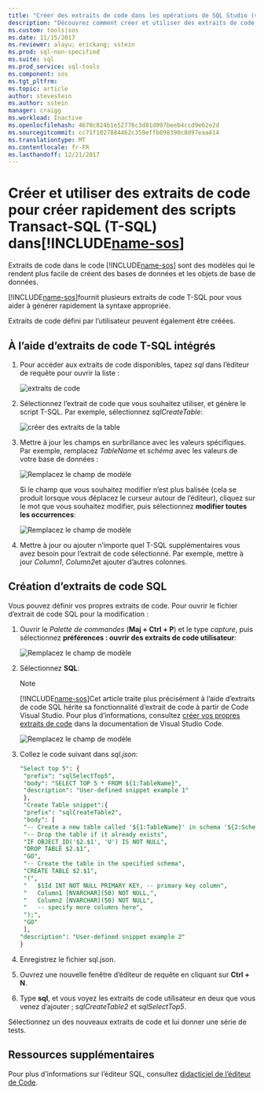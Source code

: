 ```yaml
---
title: "Créer des extraits de code dans les opérations de SQL Studio (version préliminaire) | Documents Microsoft"
description: "Découvrez comment créer et utiliser des extraits de code SQL dans SQL opérations Studio (version préliminaire)"
ms.custom: tools|sos
ms.date: 11/15/2017
ms.reviewer: alayu; erickang; sstein
ms.prod: sql-non-specified
ms.suite: sql
ms.prod_service: sql-tools
ms.component: sos
ms.tgt_pltfrm: 
ms.topic: article
author: stevestein
ms.author: sstein
manager: craigg
ms.workload: Inactive
ms.openlocfilehash: 4670c824b1e52776c3d81d097beeb4ccd9e62e2d
ms.sourcegitcommit: cc71f1027884462c359effb898390c8d97eaa414
ms.translationtype: MT
ms.contentlocale: fr-FR
ms.lasthandoff: 12/21/2017
---
```

# <a name="create-and-use-code-snippets-to-quickly-create-transact-sql-t-sql-scripts-in-includename-sosincludesname-sos-shortmd"></a>Créer et utiliser des extraits de code pour créer rapidement des scripts Transact-SQL (T-SQL) dans[!INCLUDE[name-sos](../includes/name-sos-short.md)]

Extraits de code dans le code [!INCLUDE[name-sos](../includes/name-sos-short.md)] sont des modèles qui le rendent plus facile de créent des bases de données et les objets de base de données. 

[!INCLUDE[name-sos](../includes/name-sos-short.md)]fournit plusieurs extraits de code T-SQL pour vous aider à générer rapidement la syntaxe appropriée. 

Extraits de code défini par l’utilisateur peuvent également être créées.

## <a name="using-built-in-t-sql-code-snippets"></a>À l’aide d’extraits de code T-SQL intégrés

1. Pour accéder aux extraits de code disponibles, tapez *sql* dans l’éditeur de requête pour ouvrir la liste :

   ![extraits de code](media/code-snippets/sql-snippets.png)

1. Sélectionnez l’extrait de code que vous souhaitez utiliser, et génère le script T-SQL. Par exemple, sélectionnez *sqlCreateTable*:

   ![créer des extraits de la table](media/code-snippets/create-table.png)

1. Mettre à jour les champs en surbrillance avec les valeurs spécifiques. Par exemple, remplacez *TableName* et *schéma* avec les valeurs de votre base de données :

   ![Remplacez le champ de modèle](media/code-snippets/table-from-snippet.png)

   Si le champ que vous souhaitez modifier n’est plus balisée (cela se produit lorsque vous déplacez le curseur autour de l’éditeur), cliquez sur le mot que vous souhaitez modifier, puis sélectionnez **modifier toutes les occurrences**:

   ![Remplacez le champ de modèle](media/code-snippets/change-all.png)

1. Mettre à jour ou ajouter n’importe quel T-SQL supplémentaires vous avez besoin pour l’extrait de code sélectionné. Par exemple, mettre à jour *Column1*, *Column2*et ajouter d’autres colonnes.


 
## <a name="creating-sql-code-snippets"></a>Création d’extraits de code SQL 

Vous pouvez définir vos propres extraits de code. Pour ouvrir le fichier d’extrait de code SQL pour la modification :

1. Ouvrir le *Palette de commandes* (**Maj + Ctrl + P**) et le type *capture*, puis sélectionnez **préférences : ouvrir des extraits de code utilisateur**:

   ![Remplacez le champ de modèle](media/code-snippets/user-snippets.png)

1. Sélectionnez **SQL**:

   > [!NOTE]
   > [!INCLUDE[name-sos](../includes/name-sos-short.md)]Cet article traite plus précisément à l’aide d’extraits de code SQL hérite sa fonctionnalité d’extrait de code à partir de Code Visual Studio. Pour plus d’informations, consultez [créer vos propres extraits de code](https://code.visualstudio.com/docs/editor/userdefinedsnippets) dans la documentation de Visual Studio Code. 

   ![Remplacez le champ de modèle](media/code-snippets/select-sql.png)

1. Collez le code suivant dans *sql.json*:

   ```sql
   "Select top 5": {
    "prefix": "sqlSelectTop5",
    "body": "SELECT TOP 5 * FROM ${1:TableName}",
    "description": "User-defined snippet example 1"
    },
    "Create Table snippet":{
    "prefix": "sqlCreateTable2",
    "body": [
    "-- Create a new table called '${1:TableName}' in schema '${2:SchemaName}'",
    "-- Drop the table if it already exists",
    "IF OBJECT_ID('$2.$1', 'U') IS NOT NULL",
    "DROP TABLE $2.$1",
    "GO",
    "-- Create the table in the specified schema",
    "CREATE TABLE $2.$1",
    "(",
    "   $1Id INT NOT NULL PRIMARY KEY, -- primary key column",
    "   Column1 [NVARCHAR](50) NOT NULL,",
    "   Column2 [NVARCHAR](50) NOT NULL",
    "   -- specify more columns here",
    ");",
    "GO"
    ],
   "description": "User-defined snippet example 2"
   }
   ```

1. Enregistrez le fichier sql.json.
1. Ouvrez une nouvelle fenêtre d’éditeur de requête en cliquant sur **Ctrl + N**.
2. Type **sql**, et vous voyez les extraits de code utilisateur en deux que vous venez d’ajouter ; *sqlCreateTable2* et *sqlSelectTop5*.

Sélectionnez un des nouveaux extraits de code et lui donner une série de tests.


## <a name="additional-resources"></a>Ressources supplémentaires

Pour plus d’informations sur l’éditeur SQL, consultez [didacticiel de l’éditeur de Code](tutorial-sql-editor.md).